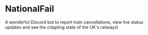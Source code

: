 # NationalFail
A wonderful Discord bot to report train cancellations, view live status updates and see the crippling state of the UK's railways!
